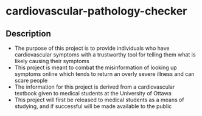 # cardiovascular-pathology-checker

## Description
- The purpose of this project is to provide individuals who have cardiovascular symptoms with a trustworthy tool for telling them what is likely causing their symptoms
- This project is meant to combat the misinformation of looking up symptoms online which tends to return an overly severe illness and can scare people
- The information for this project is derived from a cardiovascular textbook given to medical students at the University of Ottawa
- This project will first be released to medical students as a means of studying, and if successful will be made available to the public
